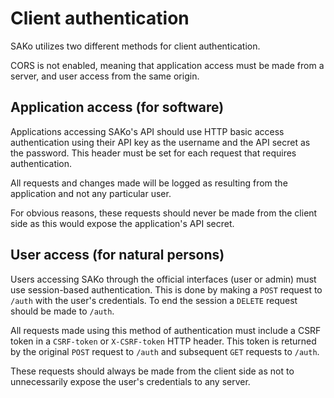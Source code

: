 # Client authentication
SAKo utilizes two different methods for client authentication.

CORS is not enabled, meaning that application access must be made from a server, and user access from the same origin.

## Application access (for software)
Applications accessing SAKo's API should use HTTP basic access authentication using their API key as the username and the API secret as the password. This header must be set for each request that requires authentication.

All requests and changes made will be logged as resulting from the application and not any particular user.

For obvious reasons, these requests should never be made from the client side as this would expose the application's API secret.

## User access (for natural persons)
Users accessing SAKo through the official interfaces (user or admin) must use session-based authentication. This is done by making a `POST` request to `/auth` with the user's credentials. To end the session a `DELETE` request should be made to `/auth`.

All requests made using this method of authentication must include a CSRF token in a `CSRF-token` or `X-CSRF-token` HTTP header. This token is returned by the original `POST` request to `/auth` and subsequent `GET` requests to `/auth`.

These requests should always be made from the client side as not to unnecessarily expose the user's credentials to any server.
